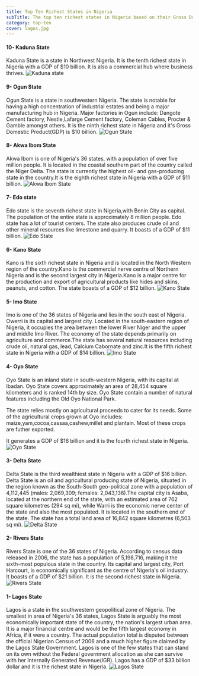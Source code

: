 ```yaml
---
title: Top Ten Richest States in Nigeria
subTitle: The top ten richest states in Nigeria based on their Gross Domestic Product(GDP).
category: top-ten
cover: lagos.jpg
---
```


#### 10- Kaduna State 
Kaduna State is a state in Northwest Nigeria. It is the tenth richest state in Nigeria with a GDP of $10 billion. It is also a commercial hub where business thrives.
![Kaduna state](Kaduna.jpg)

#### 9- Ogun State
Ogun State is a state in southwestern Nigeria. The state is notable for having a high concentration of industrial estates and being a major manufacturing hub in Nigeria. Major factories in Ogun include: Dangote Cement factory, Nestle,Lafarge Cement factory, Coleman Cables, Procter & Gamble amongst others. It is the ninth richest state in Nigeria and it's Gross Domestic Product(GDP) is $10 billion.
![Ogun State](ogun.jpg)

#### 8- Akwa Ibom State
Akwa Ibom is one of Nigeria's 36 states, with a population of over five million people. It is located in the coastal southern part of the country called the Niger Delta. The state is currently the highest oil- and gas-producing state in the country.It is the eighth richest state in Nigeria with a GDP of $11 billion.
![Akwa Ibom State](Uyo.jpg)

#### 7- Edo state
Edo state is the seventh richest state in Nigeria,with Benin City as capital. The population of the entire state is approximately 8 million people. Edo state has a lot of tourist centers. The state also produces crude oil and other mineral resources like limestone and quarry. It boasts of a GDP of $11 billion.
![Edo State](benincity.jpg)

#### 6- Kano State
Kano is the sixth richest state in Nigeria and is located in the North Western region of the country.Kano is the commercial nerve centre of Northern Nigeria and is the second largest city in Nigeria.Kano is a major centre for the production and export of agricultural products like hides and skins, peanuts, and cotton. The state boasts of a GDP of $12 billion.
![Kano State](kano1.jpg)

#### 5- Imo State
Imo is one of the 36 states of Nigeria and lies in the south east of Nigeria. Owerri is its capital and largest city. Located in the south-eastern region of Nigeria, it occupies the area between the lower River Niger and the upper and middle Imo River.
The economy of the state depends primarily on agriculture and commerce.The state has several natural resources including crude oil, natural gas, lead, Calcium Cabornate and zinc.It is the fifth richest state in Nigeria with a GDP of $14 billion.
![Imo State](imo-state.jpg)

#### 4- Oyo State 
Oyo State is an inland state in south-western Nigeria, with its capital at Ibadan. Oyo State covers approximately an area of 28,454 square kilometers and is ranked 14th by size. Oyo State contain a number of natural features including the Old Oyo National Park.

The state relies mostly on agricultural proceeds to cater for its needs. Some of the agricultural crops grown at Oyo includes: maize,yam,cocoa,cassaa,cashew,millet and plantain. Most of these crops are futher exported. 

It generates a GDP of $16 billion and it is the fourth richest state in Nigeria.
![Oyo State](oyo.jpg)

#### 3- Delta State 
Delta State is the third wealthiest state in Nigeria with a GDP of $16 billion.
Delta State is an oil and agricultural producing state of Nigeria, situated in the region known as the South-South geo-political zone with a population of 4,112,445 (males: 2,069,309; females: 2,043,136).The capital city is Asaba, located at the northern end of the state, with an estimated area of 762 square kilometres (294 sq mi), while Warri is the economic nerve center of the state and also the most populated. It is located in the southern end of the state. The state has a total land area of 16,842 square kilometres (6,503 sq mi).
![Delta State](delta.jpg)

#### 2- Rivers State
Rivers State is one of the 36 states of Nigeria. According to census data released in 2006, the state has a population of 5,198,716, making it the sixth-most populous state in the country. Its capital and largest city, Port Harcourt, is economically significant as the centre of Nigeria's oil industry.  It boasts of a GDP of $21 billion. It is the second richest state in Nigeria.
![Rivers State](portharcourt.jpg)

#### 1-  Lagos State
Lagos is a state in the southwestern geopolitical zone of Nigeria. The smallest in area of Nigeria's 36 states, Lagos State is arguably the most economically important state of the country, the nation's largest urban area. It is a major financial centre and would be the fifth largest economy in Africa, if it were a country.
The actual population total is disputed between the official Nigerian Census of 2006 and a much higher figure claimed by the Lagos State Government.
Lagos is one of the few states that can stand on its own without the Federal government allocation as she can survive with her Internally Generated Revenue(IGR). Lagos has a GDP of $33 billion dollar and it is the richest state in Nigeria.
![Lagos State](lagos.jpg)
